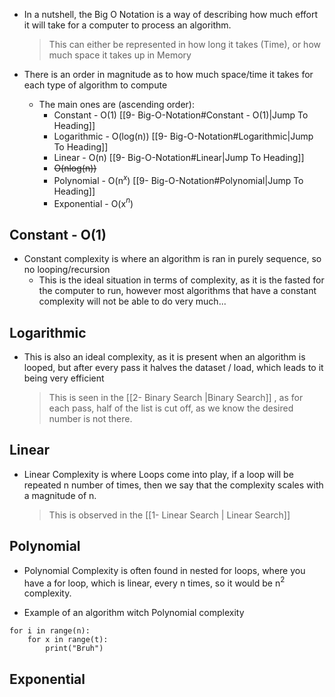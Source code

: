 
- In a nutshell, the Big O Notation is a way of describing how much effort it will take for a computer to process an algorithm.
	> This can either be represented in how long it takes (Time), or how much space it takes up in Memory


- There is an order in magnitude as to how much space/time it takes for each type of algorithm to compute
	- The main ones are (ascending order):
		- Constant - O(1)    [[9- Big-O-Notation#Constant - O(1)|Jump To Heading]]
		- Logarithmic - O(log(n)) [[9- Big-O-Notation#Logarithmic|Jump To Heading]]
		- Linear - O(n) [[9- Big-O-Notation#Linear|Jump To Heading]]
		- ~~O(nlog(n))~~
		- Polynomial - O(n$^x$) [[9- Big-O-Notation#Polynomial|Jump To Heading]]
		- Exponential - O(x$^n$)


## Constant - O(1)

- Constant complexity is where an algorithm is ran in purely sequence, so no looping/recursion
	- This is the ideal situation in terms of complexity, as it is the fasted for the computer to run, however most algorithms that have a constant complexity will not be able to do very much...






## Logarithmic

* This is also an ideal complexity, as it is present when an algorithm is looped, but after every pass it halves the dataset / load, which leads to it being very efficient
	>	This is seen in the [[2- Binary Search |Binary Search]] , as for each pass, half of the list is cut off, as we know the desired number is not there.



## Linear

- Linear Complexity is where Loops come into play, if a loop will be repeated n number of times, then we say that the complexity scales with a magnitude of n.
	> This is observed in the  [[1- Linear Search | Linear Search]]



## Polynomial

* Polynomial Complexity is often found in nested for loops, where you have a for loop, which is linear, every n times, so it would be n$^2$ complexity.

* Example of an algorithm witch Polynomial complexity
```
for i in range(n):
	for x in range(t):
		print("Bruh")
```



## Exponential


























